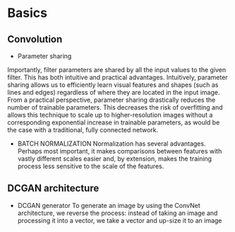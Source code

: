 # Basics
## Convolution
- Parameter sharing

Importantly, filter parameters are shared by all the input values to the given filter. This has both intuitive and practical advantages. Intuitively, parameter sharing allows us to efficiently learn visual features and shapes (such as lines and edges) regardless of where they are located in the input image. From a practical perspective, parameter sharing drastically reduces the number of trainable parameters. This decreases the risk of overfitting and allows this technique to scale up to higher-resolution images without a corresponding exponential increase in trainable parameters, as would be the case with a traditional, fully connected network.

- BATCH NORMALIZATION
Normalization has several advantages. Perhaps most important, it makes comparisons between features with vastly different scales easier and, by extension, makes the training process less sensitive to the scale of the features.

## DCGAN architecture
- DCGAN generator
To generate an image by using the ConvNet architecture, we reverse the process: instead of taking an image and processing it into a vector, we take a vector and up-size it to an image
